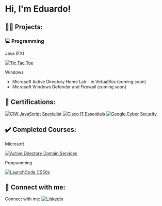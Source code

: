 <h1>Hi, I'm Eduardo! 

<h2>👨‍💻 Projects:</h2>

<h3>💻 Programming</h3>

  Java (FX)

[![Tic Tac Toe](https://img.shields.io/badge/Tic%20Tac%20Toe-blue?style=flat-square&logo=gamepad&logoColor=white)](https://www.github.com/altreact/Tic-Tac-Toe)

Windows
  
- Microsoft Active Directory Home Lab - in VirtualBox (coming soon)
- Microsoft Windows Defender and Firewall (coming soon)

<h2>📃 Certifications:</h2>

[![CIW JavaScript Specialist](https://img.shields.io/badge/-CIW%20JavaScript%20Specialist-blue?style=flat-square&logo=javascript&logoColor=white)](https://i.imgur.com/9HrLXdB.jpg)
[![Cisco IT Essentials](https://img.shields.io/badge/-Cisco%20IT%20Essentials-blue?style=flat-square&logo=cisco&logoColor=white)](https://i.imgur.com/7IujRqO.jpg)
[![Google Cyber Security](https://img.shields.io/badge/-Google%20Cyber%20Security-blue?style=flat-square&logo=google&logoColor=white)](https://i.imgur.com/4N46UnW.jpg)

<h2>✔️ Completed Courses:</h2>

Microsoft

  [![Active Directory Domain Services](https://img.shields.io/badge/-Active%20Directory%20Domain%20Services-blue?style=flat-square&logo=microsoft&logoColor=white)](https://learn.microsoft.com/api/achievements/share/en-us/EduardoDominguez-9744/JCN325DT?sharingId=CFD2A8C091B305E1)

Programming

  [![LaunchCode CS50x](https://img.shields.io/badge/LaunchCode%20CS50x-blue?style=flat-square&logo=code&logoColor=white)](https://i.imgur.com/a/Yym3RgH)



<h2> 🤳 Connect with me:</h2>

Connect with me: [![LinkedIn](https://img.shields.io/badge/-LinkedIn-blue?style=flat-square&logo=Linkedin&logoColor=white)](https://www.linkedin.com/in/altreact)

<!--

# Hello, I'm CHANGEME
<a href="https://linkedin.com"><img src="https://img.shields.io/badge/-LinkedIn-0072b1?&style=for-the-badge&logo=linkedin&logoColor=white" /></a>

[Brief Introduction - Remove this afterwards]

I am a recent graduate with a profound interest in technology and a dedication to solving complex problems.

## Objective
[Provide Objective - Remove this afterwards]]

My journey in computer science has led me to develop a passion for cybersecurity, and I am now eager to transition into this field, specifically aiming to join a Security Operations Center (SOC) as a Tier 1 Analyst.

## Skills
[Provide skills and associated project. Make sure to hyperlink the project - Remove this afterwards]]

| Skill                                         | Associated Project         |
|-----------------------------------------------|----------------------------|
| SIEM Implementation and Log Analysis          | <a href="https://google.com">Detection Lab</a>|
| Network Traffic Monitoring and Attack Detection | <a href="https://google.com">Detection Lab</a>|
| Security Automation with Shuffle SOAR         | SOC Automation Lab|
| Incident Response Planning and Execution      | SOC Automation Lab|
| Case Management with TheHive                  | SOC Automation Lab|
| Scripting and Automation for Threat Mitigation | SOC Automation Lab|

## Tools
[Provide tools and break them down into categories. Use ChatGPT to help create the link - Remove this afterwards]]

### Network
<div>
    <img src="https://img.shields.io/badge/-Wireshark-1679A7?&style=for-the-badge&logo=Wireshark&logoColor=white" />
    <img src="https://img.shields.io/badge/-Suricata-EF3B2D?&style=for-the-badge&logo=Suricata&logoColor=white" />
    <img src="https://img.shields.io/badge/-Zeek-777BB4?&style=for-the-badge&logo=Zeek&logoColor=white" />
</div>

### Endpoint
<div>
    <img src="https://img.shields.io/badge/-Microsoft_Defender_for_Endpoint-00A4EF?&style=for-the-badge&logo=Microsoft&logoColor=white" />
    <img src="https://img.shields.io/badge/-Velociraptor-4B275F?&style=for-the-badge&logo=Velociraptor&logoColor=white" />
</div>

### SIEM
<div>
    <img src="https://img.shields.io/badge/-Microsoft_Sentinel-0078D4?&style=for-the-badge&logo=Microsoft&logoColor=white" />
    <img src="https://img.shields.io/badge/-Splunk-000000?&style=for-the-badge&logo=Splunk&logoColor=white" />
    <img src="https://img.shields.io/badge/-Elastic-005571?&style=for-the-badge&logo=Elastic&logoColor=white" />
</div>

## Certifications
[Provide certifications that you have obtained. Use ChatGPT to help create the link - Remove this afterwards]]
<div>
<img src="https://img.shields.io/badge/-Security%2B-FF0000?&style=for-the-badge&logo=CompTIA&logoColor=white" />
<img src="https://img.shields.io/badge/-Network%2B-007ACC?&style=for-the-badge&logo=CompTIA&logoColor=white" />
<img src="https://img.shields.io/badge/-A%2B-4D4D4D?&style=for-the-badge&logo=CompTIA&logoColor=white" />
<img src="https://img.shields.io/badge/-CDSA-006400?&style=for-the-badge&logoColor=white" />
<img src="https://img.shields.io/badge/-CCD-000080?&style=for-the-badge&logoColor=white" />
</div>

## Projects
- Detection Lab
- SOC Automation Project

**alt-react/alt-react** is a ✨ _special_ ✨ repository because its `README.md` (this file) appears on your GitHub profile.

Here are some ideas to get you started:

- 🔭 I’m currently working on ...
- 🌱 I’m currently learning ...
- 👯 I’m looking to collaborate on ...
- 🤔 I’m looking for help with ...
- 💬 Ask me about ...
- 📫 How to reach me: ...
- 😄 Pronouns: ...
- ⚡ Fun fact: ...
-->

